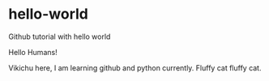 # hello-world
Github tutorial with hello world

Hello Humans!

Vikichu here, I am learning github and python currently. Fluffy cat fluffy cat.
